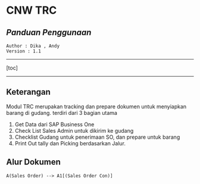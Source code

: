 # **CNW TRC**

## *Panduan Penggunaan*  

	Author : Dika , Andy
	Version : 1.1

----

[toc]  


----

## Keterangan

Modul TRC merupakan tracking dan prepare dokumen untuk menyiapkan barang di gudang. terdiri dari 3 bagian utama
1. Get Data dari SAP Business One
2. Check List Sales Admin untuk dikirim ke gudang
3. Checklist Gudang untuk penerimaan SO, dan prepare untuk barang
4. Print Out tally dan Picking berdasarkan Jalur.


## Alur Dokumen

```mermaid
A(Sales Order) --> A1[(Sales Order Con)] 

```


<!--stackedit_data:
eyJoaXN0b3J5IjpbLTE4MDk5ODEwMywxNjI0OTI4NzExLC0xNT
g5MzUzNTczLDk3MTI3ODY3MV19
-->